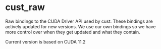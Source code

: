 # cust_raw 

Raw bindings to the CUDA Driver API used by cust. These bindings are actively updated for new versions. 
We use our own bindings so we have more control over when they get updated and what they contain. 

Current version is based on CUDA 11.2
